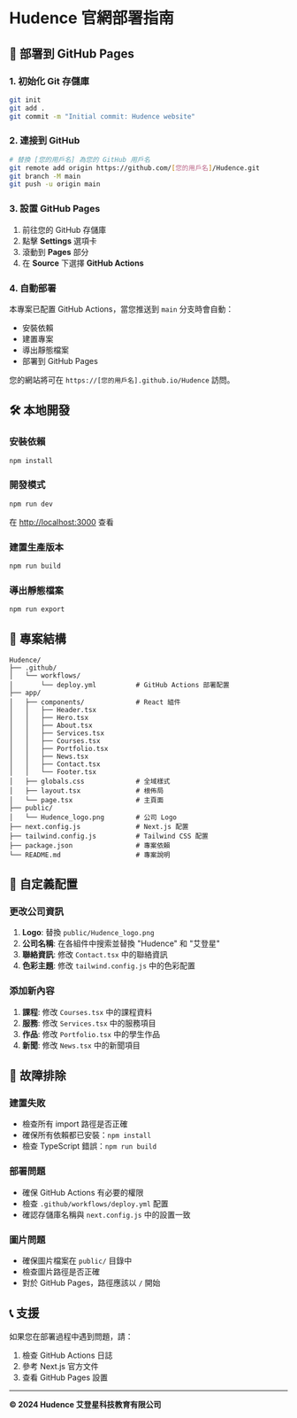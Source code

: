 # Hudence 官網部署指南

## 🚀 部署到 GitHub Pages

### 1. 初始化 Git 存儲庫

```bash
git init
git add .
git commit -m "Initial commit: Hudence website"
```

### 2. 連接到 GitHub

```bash
# 替換 [您的用戶名] 為您的 GitHub 用戶名
git remote add origin https://github.com/[您的用戶名]/Hudence.git
git branch -M main
git push -u origin main
```

### 3. 設置 GitHub Pages

1. 前往您的 GitHub 存儲庫
2. 點擊 **Settings** 選項卡
3. 滾動到 **Pages** 部分
4. 在 **Source** 下選擇 **GitHub Actions**

### 4. 自動部署

本專案已配置 GitHub Actions，當您推送到 `main` 分支時會自動：
- 安裝依賴
- 建置專案
- 導出靜態檔案
- 部署到 GitHub Pages

您的網站將可在 `https://[您的用戶名].github.io/Hudence` 訪問。

## 🛠️ 本地開發

### 安裝依賴
```bash
npm install
```

### 開發模式
```bash
npm run dev
```
在 [http://localhost:3000](http://localhost:3000) 查看

### 建置生產版本
```bash
npm run build
```

### 導出靜態檔案
```bash
npm run export
```

## 📁 專案結構

```
Hudence/
├── .github/
│   └── workflows/
│       └── deploy.yml          # GitHub Actions 部署配置
├── app/
│   ├── components/             # React 組件
│   │   ├── Header.tsx
│   │   ├── Hero.tsx
│   │   ├── About.tsx
│   │   ├── Services.tsx
│   │   ├── Courses.tsx
│   │   ├── Portfolio.tsx
│   │   ├── News.tsx
│   │   ├── Contact.tsx
│   │   └── Footer.tsx
│   ├── globals.css             # 全域樣式
│   ├── layout.tsx              # 根佈局
│   └── page.tsx                # 主頁面
├── public/
│   └── Hudence_logo.png        # 公司 Logo
├── next.config.js              # Next.js 配置
├── tailwind.config.js          # Tailwind CSS 配置
├── package.json                # 專案依賴
└── README.md                   # 專案說明
```

## 🎨 自定義配置

### 更改公司資訊

1. **Logo**: 替換 `public/Hudence_logo.png`
2. **公司名稱**: 在各組件中搜索並替換 "Hudence" 和 "艾登星"
3. **聯絡資訊**: 修改 `Contact.tsx` 中的聯絡資訊
4. **色彩主題**: 修改 `tailwind.config.js` 中的色彩配置

### 添加新內容

1. **課程**: 修改 `Courses.tsx` 中的課程資料
2. **服務**: 修改 `Services.tsx` 中的服務項目
3. **作品**: 修改 `Portfolio.tsx` 中的學生作品
4. **新聞**: 修改 `News.tsx` 中的新聞項目

## 🔧 故障排除

### 建置失敗
- 檢查所有 import 路徑是否正確
- 確保所有依賴都已安裝：`npm install`
- 檢查 TypeScript 錯誤：`npm run build`

### 部署問題
- 確保 GitHub Actions 有必要的權限
- 檢查 `.github/workflows/deploy.yml` 配置
- 確認存儲庫名稱與 `next.config.js` 中的設置一致

### 圖片問題
- 確保圖片檔案在 `public/` 目錄中
- 檢查圖片路徑是否正確
- 對於 GitHub Pages，路徑應該以 `/` 開始

## 📞 支援

如果您在部署過程中遇到問題，請：

1. 檢查 GitHub Actions 日誌
2. 參考 Next.js 官方文件
3. 查看 GitHub Pages 設置

---

**© 2024 Hudence 艾登星科技教育有限公司** 